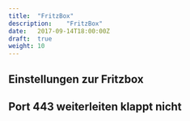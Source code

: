 ```yaml
---
title:  "FritzBox"
description:    "FritzBox"
date:   2017-09-14T18:00:00Z
draft:  true
weight: 10
---
```


## Einstellungen zur Fritzbox

## Port 443 weiterleiten klappt nicht
